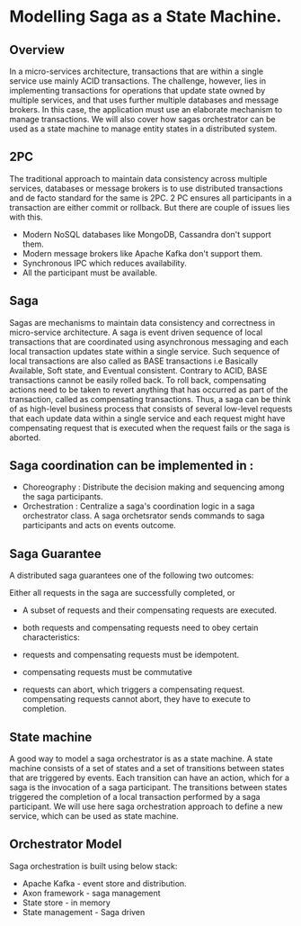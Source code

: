 # Modelling Saga as a State Machine.

## Overview
In a micro-services architecture, transactions that are within a single service use mainly ACID transactions. The challenge, however, lies in implementing transactions for operations that update state owned by multiple services, and that uses further multiple databases and message brokers. In this case, the application must use an elaborate mechanism to manage transactions. We will also cover how sagas orchestrator can be used as a state machine to manage entity states in a distributed system.

## 2PC
The traditional approach to maintain data consistency across multiple services, databases or message brokers is to use distributed transactions and de facto standard for the same is 2PC. 2 PC ensures all participants in a transaction are either commit or rollback. But there are couple of issues lies with this.

* Modern NoSQL databases like MongoDB, Cassandra don't support them. 
* Modern message brokers like Apache Kafka don't support them.
* Synchronous IPC which reduces availability.
* All the participant must be available.

## Saga
Sagas are mechanisms to maintain data consistency and correctness in micro-service architecture. A saga is event driven sequence of local transactions that are coordinated using asynchronous messaging and each local transaction updates state within a single service. Such sequence of local transactions are also called as BASE transactions i.e Basically Available, Soft state, and Eventual consistent. Contrary to ACID, BASE transactions cannot be easily rolled back. To roll back, compensating actions need to be taken to revert anything that has occurred as part of the transaction, called as compensating transactions. Thus, a saga can be think of as high-level business process that consists of several low-level requests that each update data within a single service and each request might have compensating request that is executed when the request fails or the saga is aborted.

## Saga coordination can be implemented in :

* Choreography : Distribute the decision making and sequencing among the saga participants.
* Orchestration : Centralize a saga's coordination logic in a saga orchestrator class. A saga orchetsrator sends commands to saga participants and acts on events outcome.

## Saga Guarantee
A distributed saga guarantees one of the following two outcomes:

Either all requests in the saga are successfully completed, or
* A subset of requests and their compensating requests are executed.
* both requests and compensating requests need to obey certain characteristics:

* requests and compensating requests must be idempotent.
* compensating requests must be commutative
* requests can abort, which triggers a compensating request. compensating requests cannot abort, they have to execute to completion.

## State machine
A good way to model a saga orchestrator is as a state machine. A state machine consists of a set of states and a set of transitions between states that are triggered by events. Each transition can have an action, which for a saga is the invocation of a saga participant. The transitions between states triggered the completion of a local transaction performed by a saga participant. We will use here saga orchestration approach to define a new service, which can be used as state machine.

## Orchestrator Model
Saga orchestration is built using below stack:

* Apache Kafka - event store and distribution.
* Axon framework - saga management
* State store - in memory
* State management - Saga driven


